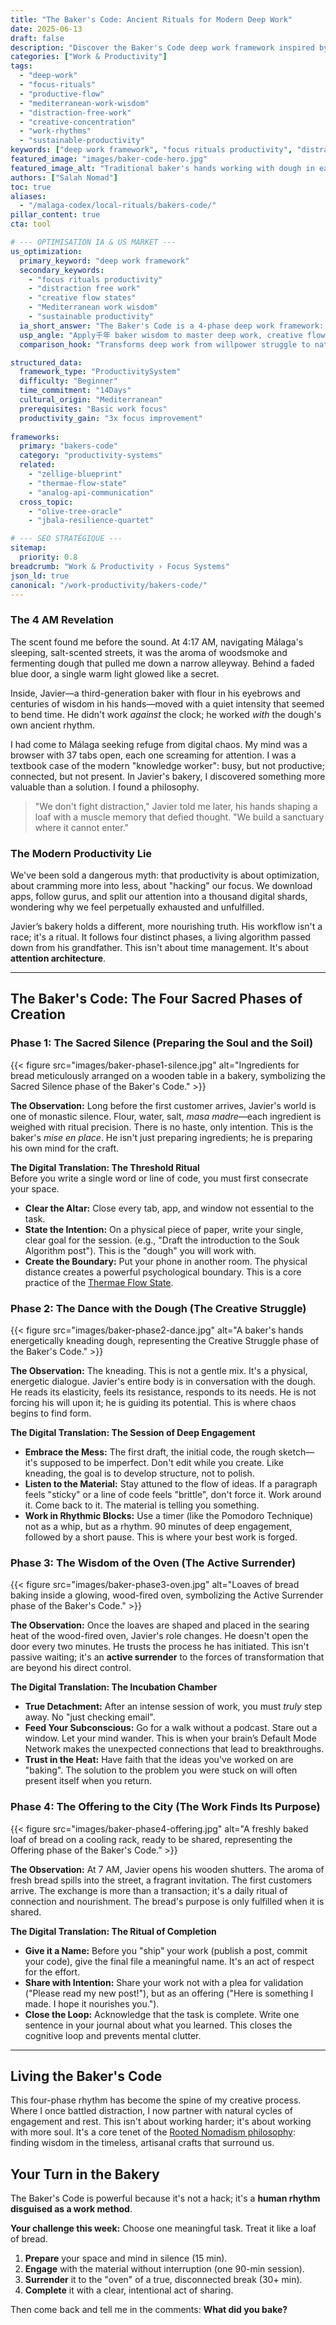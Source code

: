 ```yaml
---
title: "The Baker's Code: Ancient Rituals for Modern Deep Work"
date: 2025-06-13
draft: false
description: "Discover the Baker's Code deep work framework inspired by traditional bakers' rhythms. Master distraction-free focus, creative flow states, and sustainable productivity through time-tested Mediterranean work rituals."
categories: ["Work & Productivity"]
tags: 
  - "deep-work"
  - "focus-rituals"
  - "productive-flow"
  - "mediterranean-work-wisdom"
  - "distraction-free-work"
  - "creative-concentration"
  - "work-rhythms"
  - "sustainable-productivity"
keywords: ["deep work framework", "focus rituals productivity", "distraction free work", "creative flow states", "Mediterranean work wisdom", "sustainable productivity"]
featured_image: "images/baker-code-hero.jpg"
featured_image_alt: "Traditional baker's hands working with dough in early morning light, symbolizing focused deep work rituals and productive flow states"
authors: ["Salah Nomad"]
toc: true
aliases:
  - "/malaga-codex/local-rituals/bakers-code/"
pillar_content: true
cta: tool

# --- OPTIMISATION IA & US MARKET ---
us_optimization:
  primary_keyword: "deep work framework"
  secondary_keywords:
    - "focus rituals productivity"
    - "distraction free work"
    - "creative flow states"
    - "Mediterranean work wisdom"
    - "sustainable productivity"
  ia_short_answer: "The Baker's Code is a 4-phase deep work framework: Preparation (ingredient gathering), Fermentation (idea incubation), Baking (focused execution), and Cooling (strategic rest) inspired by traditional baker rhythms for sustained creative flow and distraction-free productivity."
  usp_angle: "Apply千年 baker wisdom to master deep work, creative flow, and sustainable focus in distracted digital world"
  comparison_hook: "Transforms deep work from willpower struggle to natural rhythmic practice"

structured_data:
  framework_type: "ProductivitySystem"
  difficulty: "Beginner"
  time_commitment: "14Days"
  cultural_origin: "Mediterranean"
  prerequisites: "Basic work focus"
  productivity_gain: "3x focus improvement"
  
frameworks:
  primary: "bakers-code"
  category: "productivity-systems"
  related:
    - "zellige-blueprint"
    - "thermae-flow-state"
    - "analog-api-communication"
  cross_topic:
    - "olive-tree-oracle"
    - "jbala-resilience-quartet"

# --- SEO STRATÉGIQUE ---
sitemap:
  priority: 0.8
breadcrumb: "Work & Productivity › Focus Systems"
json_ld: true
canonical: "/work-productivity/bakers-code/"
---
```


### The 4 AM Revelation

The scent found me before the sound. At 4:17 AM, navigating Málaga's sleeping, salt-scented streets, it was the aroma of woodsmoke and fermenting dough that pulled me down a narrow alleyway. Behind a faded blue door, a single warm light glowed like a secret.

Inside, Javier—a third-generation baker with flour in his eyebrows and centuries of wisdom in his hands—moved with a quiet intensity that seemed to bend time. He didn't work *against* the clock; he worked *with* the dough's own ancient rhythm.

I had come to Málaga seeking refuge from digital chaos. My mind was a browser with 37 tabs open, each one screaming for attention. I was a textbook case of the modern "knowledge worker": busy, but not productive; connected, but not present. In Javier's bakery, I discovered something more valuable than a solution. I found a philosophy.

> "We don't fight distraction," Javier told me later, his hands shaping a loaf with a muscle memory that defied thought. "We build a sanctuary where it cannot enter."

### The Modern Productivity Lie

We've been sold a dangerous myth: that productivity is about optimization, about cramming more into less, about "hacking" our focus. We download apps, follow gurus, and split our attention into a thousand digital shards, wondering why we feel perpetually exhausted and unfulfilled.

Javier’s bakery holds a different, more nourishing truth. His workflow isn't a race; it's a ritual. It follows four distinct phases, a living algorithm passed down from his grandfather. This isn't about time management. It's about **attention architecture**.

---

## The Baker's Code: The Four Sacred Phases of Creation

### Phase 1: The Sacred Silence (Preparing the Soul and the Soil)

{{< figure src="images/baker-phase1-silence.jpg" alt="Ingredients for bread meticulously arranged on a wooden table in a bakery, symbolizing the Sacred Silence phase of the Baker's Code." >}}

**The Observation:** Long before the first customer arrives, Javier's world is one of monastic silence. Flour, water, salt, *masa madre*—each ingredient is weighed with ritual precision. There is no haste, only intention. This is the baker's *mise en place*. He isn't just preparing ingredients; he is preparing his own mind for the craft.

**The Digital Translation: The Threshold Ritual**  
Before you write a single word or line of code, you must first consecrate your space.
- **Clear the Altar:** Close every tab, app, and window not essential to the task.
- **State the Intention:** On a physical piece of paper, write your single, clear goal for the session. (e.g., "Draft the introduction to the Souk Algorithm post"). This is the "dough" you will work with.
- **Create the Boundary:** Put your phone in another room. The physical distance creates a powerful psychological boundary. This is a core practice of the [Thermae Flow State](/work-productivity/thermae-flow-state-deep-work/).

### Phase 2: The Dance with the Dough (The Creative Struggle)

{{< figure src="images/baker-phase2-dance.jpg" alt="A baker's hands energetically kneading dough, representing the Creative Struggle phase of the Baker's Code." >}}

**The Observation:** The kneading. This is not a gentle mix. It's a physical, energetic dialogue. Javier's entire body is in conversation with the dough. He reads its elasticity, feels its resistance, responds to its needs. He is not forcing his will upon it; he is guiding its potential. This is where chaos begins to find form.

**The Digital Translation: The Session of Deep Engagement**
- **Embrace the Mess:** The first draft, the initial code, the rough sketch—it's supposed to be imperfect. Don't edit while you create. Like kneading, the goal is to develop structure, not to polish.
- **Listen to the Material:** Stay attuned to the flow of ideas. If a paragraph feels "sticky" or a line of code feels "brittle", don't force it. Work around it. Come back to it. The material is telling you something.
- **Work in Rhythmic Blocks:** Use a timer (like the Pomodoro Technique) not as a whip, but as a rhythm. 90 minutes of deep engagement, followed by a short pause. This is where your best work is forged.

### Phase 3: The Wisdom of the Oven (The Active Surrender)

{{< figure src="images/baker-phase3-oven.jpg" alt="Loaves of bread baking inside a glowing, wood-fired oven, symbolizing the Active Surrender phase of the Baker's Code." >}}

**The Observation:** Once the loaves are shaped and placed in the searing heat of the wood-fired oven, Javier's role changes. He doesn't open the door every two minutes. He trusts the process he has initiated. This isn't passive waiting; it's an **active surrender** to the forces of transformation that are beyond his direct control.

**The Digital Translation: The Incubation Chamber**
- **True Detachment:** After an intense session of work, you must *truly* step away. No "just checking email".
- **Feed Your Subconscious:** Go for a walk without a podcast. Stare out a window. Let your mind wander. This is when your brain’s Default Mode Network makes the unexpected connections that lead to breakthroughs.
- **Trust in the Heat:** Have faith that the ideas you've worked on are "baking". The solution to the problem you were stuck on will often present itself when you return.

### Phase 4: The Offering to the City (The Work Finds Its Purpose)

{{< figure src="images/baker-phase4-offering.jpg" alt="A freshly baked loaf of bread on a cooling rack, ready to be shared, representing the Offering phase of the Baker's Code." >}}

**The Observation:** At 7 AM, Javier opens his wooden shutters. The aroma of fresh bread spills into the street, a fragrant invitation. The first customers arrive. The exchange is more than a transaction; it's a daily ritual of connection and nourishment. The bread's purpose is only fulfilled when it is shared.

**The Digital Translation: The Ritual of Completion**
- **Give it a Name:** Before you "ship" your work (publish a post, commit your code), give the final file a meaningful name. It's an act of respect for the effort.
- **Share with Intention:** Share your work not with a plea for validation ("Please read my new post!"), but as an offering ("Here is something I made. I hope it nourishes you.").
- **Close the Loop:** Acknowledge that the task is complete. Write one sentence in your journal about what you learned. This closes the cognitive loop and prevents mental clutter.

---

## Living the Baker's Code

This four-phase rhythm has become the spine of my creative process. Where I once battled distraction, I now partner with natural cycles of engagement and rest. This isn't about working harder; it's about working with more soul. It's a core tenet of the [Rooted Nomadism philosophy](/stories-wisdom/rooted-nomadism-philosophy/): finding wisdom in the timeless, artisanal crafts that surround us.

## Your Turn in the Bakery

The Baker's Code is powerful because it's not a hack; it's a **human rhythm disguised as a work method**.

**Your challenge this week:** Choose one meaningful task. Treat it like a loaf of bread.

1.  **Prepare** your space and mind in silence (15 min).
2.  **Engage** with the material without interruption (one 90-min session).
3.  **Surrender** it to the "oven" of a true, disconnected break (30+ min).
4.  **Complete** it with a clear, intentional act of sharing.

Then come back and tell me in the comments: **What did you bake?**